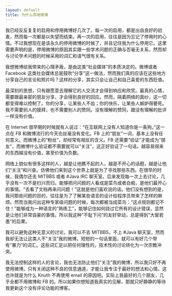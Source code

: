 ```yaml
---
layout: default
title: 为什么停用微博
---
```


我已经反反复复的启用和停用微博好几次了。每一次的启用，都是出自良好的初衷，然而每一次都是以失望而结束。再一次的启用，往往是因为忘记了停用时的心情。不过我想现在是该永久的停用微博的时候了，并且记住我为什么停用它。这里需要声明的是，停用微博的原因其实跟一些学术问题的正确与否毫无关系，然而却与讨论学术问题的时候采用的词汇和语气很有关系。

我想微博给我带来的心理矛盾，是由这类“社会媒体”的本质决定的。微博或者 Facebook 这类社会媒体总是鼓吹“分享”这一做法，然而我们真的应该在这些地方分享自己的言论和照片吗？这样的分享，其实只会让自己和自己喜爱的东西贬值。

最深刻的思想，只有跟愿意去理解它的人交流才会得到响应和欣赏。最真的心情，需要跟最亲密的朋友分享，才会得到良好的回应。然而，隔着网络的面纱，这一切都变得难以控制了。你的分享，让某些人不齿；你的快乐，让某些人嫉妒得要死。我不需要别人的膜拜，也不需要别人的赞同。没有理解的赞同，跟没有理解的批评一样没有价值。

在 Internet 很早期的时候就有人说过：“在互联网上没有人知道你是一条狗。”这一点在 FB 和微博流行的今天也丝毫没有变化。FB 上的“朋友”一词，基本上没有任何意义。而微博上的“粉丝”，却经常有相反的含义。FB 还需要“验证”才能成为“朋友”，而微博什么验证都不需要就可以“关注”。这正好验证了一句话，越容易得来的东西越没有价值，甚至价值为负数。

网络上貌似有很多这样的人，越是让他瞧不起的人，越是不开心的话题，越是让他们“关注”和兴奋。仿佛他们来到这个世界上就是为了寻找那些东西。在很早的时候，我偶尔还去 MITBBS 或者 #Java IRC 聊天室。后来发现每一次上去讨论，几乎没有一次不是扫兴而归。能够把问问题的人看成是菜鸟或者白痴，是他们最开心的事情。“去看了文档再来问问题！”这就是他们喜欢说的话。他们没有想到的是，我问那些问题的目的，往往是为了了解某些语言的设计给程序员带来了怎样的麻烦。然而当我问出这种专家级问题的时候，每次都被当成菜鸟：“这点规则都记不住！”能够成为一种语言的“熟练工”，能够记住如何绕过它所有的设计错误，显然是让他们非常自豪的事情。所以我这种“不耻下问”的友好举动，总是得到“大智若愚”的后果。

我可以避免这种无意义的讨论，我可以不去 MITBBS，不上 #Java 聊天室，然而我却无法让这类人不“关注”我的微博。短短的一句话里面，就可以有好几个带有“暴力”的词汇。这些词汇足以把任何理性的，技术性的讨论转化为一次宗教冲突。

我无法控制这样的人的言论，我也无法防止他们“关注”我的微博，所以我只好不再使用微博。只有关闭这种不良的信息通道，才能让我专注于最好的想法和心情。这也许就是为什么 Knuth 不再使用 email 的原因吧。实际上我最好的几个朋友，几乎全都不用微博和 FB 的。所以如果你想知道我真实的见解，那就只好静静的等待我更新这个没有评论功能的博客。

